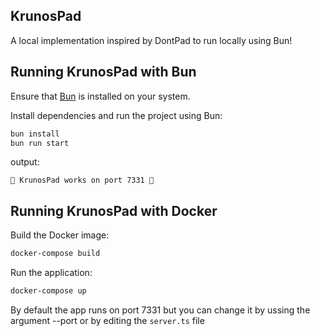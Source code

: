 ## KrunosPad

A local implementation inspired by DontPad to run locally using Bun!

## Running KrunosPad with Bun

Ensure that [Bun](https://bun.sh/) is installed on your system.

Install dependencies and run the project using Bun:

```bash
bun install
bun run start
```
output:
```
📝 KrunosPad works on port 7331 📝
```

## Running KrunosPad with Docker

Build the Docker image:
```bash
docker-compose build
```

Run the application:
```bash
docker-compose up
```

By default the app runs on port 7331 but you can change it by ussing the argument --port or by editing the ```server.ts``` file